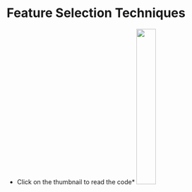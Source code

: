 # Feature Selection Techniques 
- Click on the thumbnail to read the code*
[<img width = "30%" src = "https://i.imgur.com/ZMCkB1f.jpg" />](https://github.com/Sahiljosan/Machine-Learning_Practical-Implimentation/blob/main/Feature%20Selection%20Techniques/1.%20Feature%20Selection-Dropping%20Constant%20features.ipynb)
